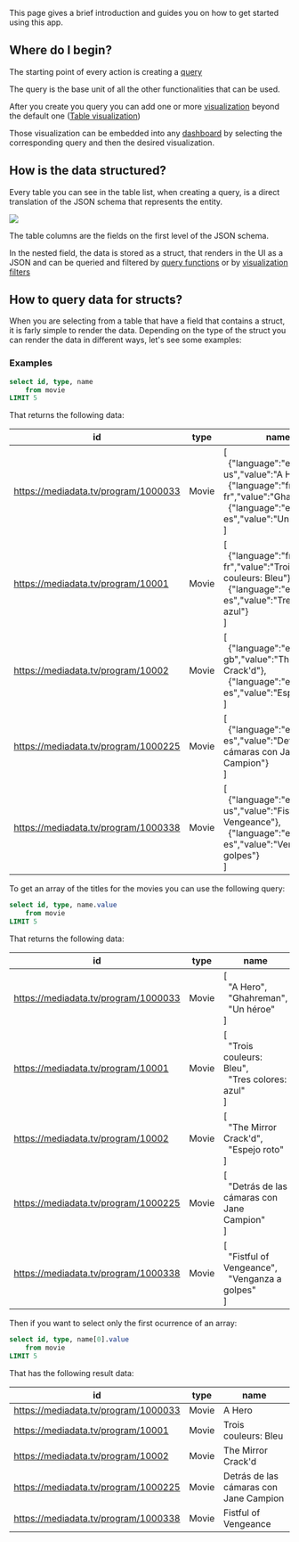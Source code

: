 This page gives a brief introduction and guides you on how to get started using this app.

## Where do I begin?

The starting point of every action is creating a [query](/user-guide/querying/writing-queries)

The query is the base unit of all the other functionalities that can be used.

After you create you query you can add one or more [visualization](/user-guide/visualizations/visualization-types) beyond the default one ([Table visualization](/user-guide/visualizations/table-visualizations))

Those visualization can be embedded into any [dashboard](/user-guide/dashboards/dashboard-editing) by selecting the corresponding query and then the desired visualization.

## How is the data structured?

Every table you can see in the table list, when creating a query, is a direct translation of the JSON schema that represents the entity.

![](static/images/docs/main/tables-list.png)

The table columns are the fields on the first level of the JSON schema.

In the nested field, the data is stored as a struct, that renders in the UI as a JSON and can be queried and filtered by [query functions](/user-guide/querying/query-syntax/functions) or by [visualization filters](/user-guide/visualizations/column-format-spec)

## How to query data for structs?

When you are selecting from a table that have a field that contains a struct, it is farly simple to render the data.
Depending on the type of the struct you can render the data in different ways, let's see some examples:

### Examples

```sql
select id, type, name
    from movie
LIMIT 5
```

That returns the following data:

| id                                   | type  | name                                                                                                                                                                             |
|--------------------------------------|-------|----------------------------------------------------------------------------------------------------------------------------------------------------------------------------------|
| https://mediadata.tv/program/1000033 | Movie | [<br/>&nbsp;&nbsp;{"language":"en-us","value":"A Hero"},<br/>&nbsp;&nbsp;{"language":"fr-fr","value":"Ghahreman"},<br/>&nbsp;&nbsp;{"language":"es-es","value":"Un héroe"}<br/>] |
| https://mediadata.tv/program/10001   | Movie | [<br/>&nbsp;&nbsp;{"language":"fr-fr","value":"Trois couleurs: Bleu"},<br/>&nbsp;&nbsp;{"language":"es-es","value":"Tres colores: azul"}<br/>]                                   |
| https://mediadata.tv/program/10002   | Movie | [<br/>&nbsp;&nbsp;{"language":"en-gb","value":"The Mirror Crack'd"},<br/>&nbsp;&nbsp;{"language":"es-es","value":"Espejo roto"}<br/>]                                            |
| https://mediadata.tv/program/1000225 | Movie | [<br/>&nbsp;&nbsp;{"language":"es-es","value":"Detrás de las cámaras con Jane Campion"}<br/>]                                                                                    |
| https://mediadata.tv/program/1000338 | Movie | [<br/>&nbsp;&nbsp;{"language":"en-us","value":"Fistful of Vengeance"},<br/>&nbsp;&nbsp;{"language":"es-es","value":"Venganza a golpes"}<br/>]                                    |

To get an array of the titles for the movies you can use the following query:

```sql
select id, type, name.value
    from movie
LIMIT 5
```

That returns the following data:

| id                                   | type  | name                                                                                      |
|--------------------------------------|-------|-------------------------------------------------------------------------------------------|
| https://mediadata.tv/program/1000033 | Movie | [<br/>&nbsp;&nbsp;"A Hero",<br/>&nbsp;&nbsp;"Ghahreman",<br/>&nbsp;&nbsp;"Un héroe"<br/>] |
| https://mediadata.tv/program/10001   | Movie | [<br/>&nbsp;&nbsp;"Trois couleurs: Bleu",<br/>&nbsp;&nbsp;"Tres colores: azul"<br/>]      |
| https://mediadata.tv/program/10002   | Movie | [<br/>&nbsp;&nbsp;"The Mirror Crack'd",<br/>&nbsp;&nbsp;"Espejo roto"<br/>]               |
| https://mediadata.tv/program/1000225 | Movie | [<br/>&nbsp;&nbsp;"Detrás de las cámaras con Jane Campion"<br/>]                          |
| https://mediadata.tv/program/1000338 | Movie | [<br/>&nbsp;&nbsp;"Fistful of Vengeance",<br/>&nbsp;&nbsp;"Venganza a golpes"<br/>]       |

Then if you want to select only the first ocurrence of an array:

```sql
select id, type, name[0].value
    from movie
LIMIT 5
```

That has the following result data:

| id                                   | type  | name                                   |
|--------------------------------------|-------|----------------------------------------|
| https://mediadata.tv/program/1000033 | Movie | A Hero                                 |
| https://mediadata.tv/program/10001   | Movie | Trois couleurs: Bleu                   |
| https://mediadata.tv/program/10002   | Movie | The Mirror Crack'd                     |
| https://mediadata.tv/program/1000225 | Movie | Detrás de las cámaras con Jane Campion |
| https://mediadata.tv/program/1000338 | Movie | Fistful of Vengeance                   |
